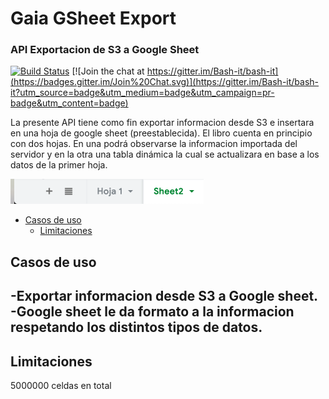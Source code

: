 # Gaia GSheet Export 

### API Exportacion de S3 a Google Sheet

[![Build Status](https://travis-ci.org/Bash-it/bash-it.svg?branch=master)](https://travis-ci.org/Bash-it/bash-it) [![Join the chat at https://gitter.im/Bash-it/bash-it](https://badges.gitter.im/Join%20Chat.svg)](https://gitter.im/Bash-it/bash-it?utm_source=badge&utm_medium=badge&utm_campaign=pr-badge&utm_content=badge)

La presente API tiene como fin exportar informacion desde S3 e insertara en una hoja de google sheet (preestablecida). El libro cuenta en principio con dos hojas. En una podrá observarse la informacion importada del servidor y en la otra una tabla dinámica la cual se actualizara en base a los datos de la primer hoja.

![alt text](https://github.com/abasile-ml/testeo-git/blob/master/img/Screen%20Shot%202019-12-03%20at%2015.23.19.png)

- [Casos de uso](#casosdeuso)
  - [Limitaciones](#limitaciones)
## Casos de uso
-Exportar informacion desde S3 a Google sheet.
-Google sheet le da formato a la informacion respetando los distintos tipos de datos.
-

## Limitaciones
5000000 celdas en total

